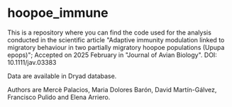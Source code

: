 # hoopoe_immune

This is a repository where you can find the code used for the analysis conducted in the scientific article "Adaptive immunity modulation linked to migratory behaviour in two partially migratory hoopoe populations (Upupa epops)"; Accepted on 2025 February in "Journal of Avian Biology". DOI: 10.1111/jav.03383

Data are available in Dryad database.

Authors are Mercè Palacios, Maria Dolores Barón, David Martín-Gálvez, Francisco Pulido and Elena Arriero.
